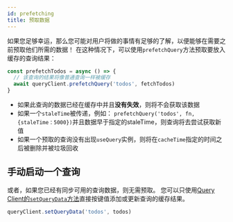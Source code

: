 ```yaml
---
id: prefetching
title: 预取数据
---
```


如果您足够幸运，那么您可能对用户将做的事情有足够的了解，以便能够在需要之前预取他们所需的数据！  在这种情况下，可以使用`prefetchQuery`方法预取要放入缓存的查询结果：

```js
const prefetchTodos = async () => {
  // 该查询的结果将像普通查询一样被缓存
  await queryClient.prefetchQuery('todos', fetchTodos)
}
```

- 如果此查询的数据已经在缓存中并且**没有失效**，则将不会获取该数据
- 如果一个`staleTime`被传递，例如： `prefetchQuery('todos', fn, {staleTime：5000})`并且数据早于指定的staleTime，则查询将去尝试获取新值
- 如果一个预取的查询没有出现`useQuery`实例，则将在`cacheTime`指定的时间之后被删除并被垃圾回收

## 手动启动一个查询

或者，如果您已经有同步可用的查询数据，则无需预取。
您可以只使用[Query Client的`setQueryData`方法](https://react-query.tanstack.com/reference/QueryClient#queryclientsetquerydata)直接按键值添加或更新查询的缓存结果。

```js
queryClient.setQueryData('todos', todos)
```
